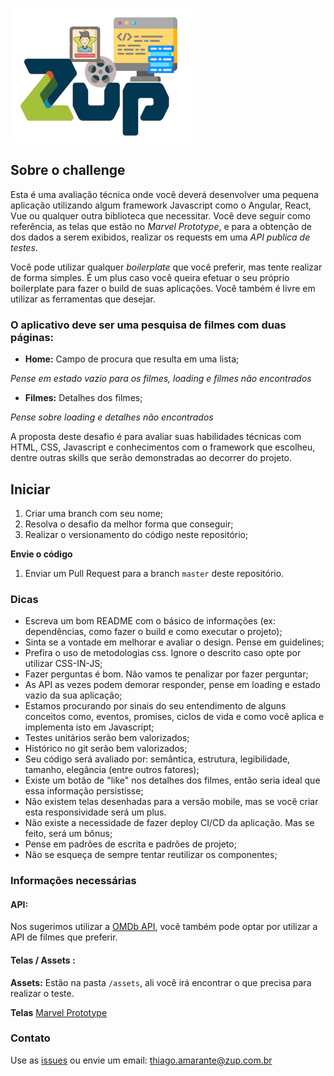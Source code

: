 ![github-small](logo_zup-movie.png)

## Sobre o challenge

Esta é uma avaliação técnica onde você deverá desenvolver uma pequena aplicação utilizando algum framework Javascript como o Angular, React, Vue ou qualquer outra biblioteca que necessitar. Você deve seguir como referência, as telas que estão no _Marvel Prototype_, e para a obtenção de dos dados a serem exibidos, realizar os requests em uma _API publica de testes_.

Você pode utilizar qualquer _boilerplate_ que você preferir, mas tente realizar de forma simples. É um plus caso você queira efetuar o seu próprio boilerplate para fazer o build de suas aplicações. Você também é livre em utilizar as ferramentas que desejar.

### O aplicativo deve ser uma pesquisa de filmes com duas páginas:

* **Home:** Campo de procura que resulta em uma lista;

_Pense em estado vazio para os filmes, loading e filmes não encontrados_

* **Filmes:** Detalhes dos filmes;

_Pense sobre loading e detalhes não encontrados_

A proposta deste desafio é para avaliar suas habilidades técnicas com HTML, CSS, Javascript e conhecimentos com o framework que escolheu, dentre outras skills que serão demonstradas ao decorrer do projeto.

## Iniciar

1. Criar uma branch com seu nome;
2. Resolva o desafio da melhor forma que conseguir;
3. Realizar o versionamento do código neste repositório;

**Envie o código**

1.  Enviar um Pull Request para a branch `master` deste repositório.

### Dicas

* Escreva um bom README com o básico de informações (ex: dependências, como fazer o build e como executar o projeto);
* Sinta se a vontade em melhorar e avaliar o design. Pense em guidelines;
* Prefira o uso de metodologias css. Ignore o descrito caso opte por utilizar CSS-IN-JS;
* Fazer perguntas é bom. Não vamos te penalizar por fazer perguntar;
* As API as vezes podem demorar responder, pense em loading e estado vazio da sua aplicação;
* Estamos procurando por sinais do seu entendimento de alguns conceitos como, eventos, promises, ciclos de vida e como você aplica e implementa isto em Javascript;
* Testes unitários serão bem valorizados;
* Histórico no git serão bem valorizados;
* Seu código será avaliado por: semântica, estrutura, legibilidade, tamanho, elegância (entre outros fatores);
* Existe um botão de "like" nos detalhes dos filmes, então seria ideal que essa informação persistisse;
* Não existem telas desenhadas para a versão mobile, mas se você criar esta responsividade será um plus.
* Não existe a necessidade de fazer deploy CI/CD da aplicação. Mas se feito, será um bônus;
* Pense em padrões de escrita e padrões de projeto;
* Não se esqueça de sempre tentar reutilizar os componentes;

### Informações necessárias

#### API:

Nos sugerimos utilizar a [OMDb API](http://www.omdbapi.com/), você também pode optar por utilizar a API de filmes que preferir.

#### Telas / Assets :

**Assets:** Estão na pasta `/assets`, ali você irá encontrar o que precisa para realizar o teste.

**Telas** [Marvel Prototype](https://marvelapp.com/3cj0i64/screen/52947277)  

### Contato

Use as [issues](https://github.com/thiagoaag/mr-mateus_zup-movies/issues) ou envie um email: thiago.amarante@zup.com.br
